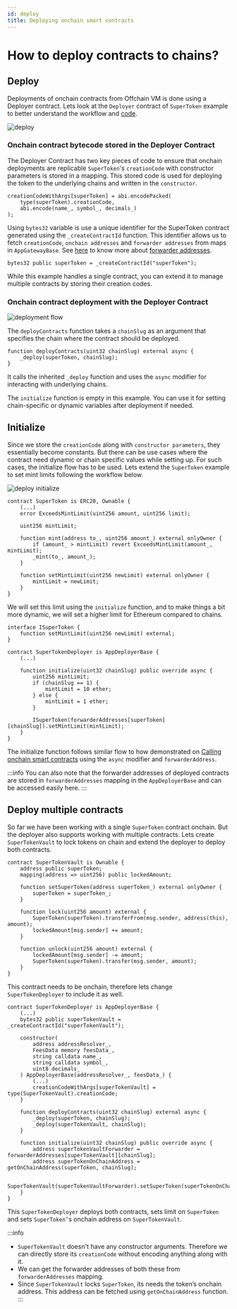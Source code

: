 ```yaml
---
id: deploy
title: Deploying onchain smart contracts
---
```


# How to deploy contracts to chains?

## Deploy

Deployments of onchain contracts from Offchain VM is done using a Deployer contract. Lets look at the `Deployer` contract of `SuperToken` example to better understand the workflow and [code](https://github.com/SocketDotTech/socket-protocol/blob/example-tests/contracts/apps/super-token/SuperTokenDeployer.sol).
<!-- TODO: Update filepath once contracts are merged to master branch -->

<div style={{ display: 'flex', justifyContent: 'center' }}>
    <img src="/img/deploy_sequence.svg" alt="deploy" style={{ width: '80%' }} />
</div>

### Onchain contract bytecode stored in the Deployer Contract
The Deployer Contract has two key pieces of code to ensure that onchain deployments are replicable `SuperToken`'s `creationCode` with constructor parameters is stored in a mapping. This stored code is used for deploying the token to the underlying chains and written in the `constructor`.
```solidity
creationCodeWithArgs[superToken] = abi.encodePacked(
    type(superToken).creationCode,
    abi.encode(name_, symbol_, decimals_)
);
```

Using  `bytes32` variable is use a unique identifier for the SuperToken contract generated using the `_createContractId` function. This identifier allows us to fetch `creationCode`, `onchain addresses` and `forwarder addresses` from maps in `AppGatewayBase`. See [here](/forwarder-addresses) to know more about [forwarder addresses](/forwarder-addresses).
```solidity
bytes32 public superToken = _createContractId("superToken");
```

While this example handles a single contract, you can extend it to manage multiple contracts by storing their creation codes.

### Onchain contract deployment with the Deployer Contract
<div style={{ display: 'flex', justifyContent: 'center' }}>
    <img src="/img/deployment_flow.svg" alt="deployment flow" style={{ width: '100%' }} />
</div>

The `deployContracts` function takes a `chainSlug` as an argument that specifies the chain where the contract should be deployed.
```solidity
function deployContracts(uint32 chainSlug) external async {
    _deploy(superToken, chainSlug);
}
```
It calls the inherited `_deploy` function and uses the `async` modifier for interacting with underlying chains.

The `initialize` function is empty in this example. You can use it for setting chain-specific or dynamic variables after deployment if needed.

## Initialize

Since we store the `creationCode` along with `constructor parameters`, they essentially become constants. But there can be use cases where the contract need dynamic or chain specific values while setting up. For such cases, the initialize flow has to be used. Lets extend the `SuperToken` example to set mint limits following the workflow below.

<div style={{ display: 'flex', justifyContent: 'center' }}>
    <img src="/img/deploy_initialize.svg" alt="deploy initialize" style={{ width: '80%' }} />
</div>

```solidity
contract SuperToken is ERC20, Ownable {
    (...)
    error ExceedsMintLimit(uint256 amount, uint256 limit);

    uint256 mintLimit;

    function mint(address to_, uint256 amount_) external onlyOwner {
        if (amount_ > mintLimit) revert ExceedsMintLimit(amount_, mintLimit);
        _mint(to_, amount_);
    }

    function setMintLimit(uint256 newLimit) external onlyOwner {
        mintLimit = newLimit;
    }
}
```

We will set this limit using the `initialize` function, and to make things a bit more dynamic, we will set a higher limit for Ethereum compared to chains.

```solidity
interface ISuperToken {
    function setMintLimit(uint256 newLimit) external;
}

contract SuperTokenDeployer is AppDeployerBase {
    (...)

    function initialize(uint32 chainSlug) public override async {
        uint256 mintLimit;
        if (chainSlug == 1) {
            mintLimit = 10 ether;
        } else {
            mintLimit = 1 ether;
        }

        ISuperToken(forwarderAddresses[superToken][chainSlug]).setMintLimit(mintLimit);
    }
}
```

The initialize function follows similar flow to how demonstrated on [Calling onchain smart contracts](/call-contracts) using the `async` modifier and `forwarderAddress`.

:::info
You can also note that the forwarder addresses of deployed contracts are stored in `forwarderAddresses` mapping in the `AppDeployerBase` and can be accessed easily here.
:::

## Deploy multiple contracts

So far we have been working with a single `SuperToken` contract onchain. But the deployer also supports working with multiple contracts. Lets create `SuperTokenVault` to lock tokens on chain and extend the deployer to deploy both contracts.

```solidity
contract SuperTokenVault is Ownable {
    address public superToken;
    mapping(address => uint256) public lockedAmount;

    function setSuperToken(address superToken_) external onlyOwner {
        superToken = superToken_;
    }

    function lock(uint256 amount) external {
        SuperToken(superToken).transferFrom(msg.sender, address(this), amount);
        lockedAmount[msg.sender] += amount;
    }

    function unlock(uint256 amount) external {
        lockedAmount[msg.sender] -= amount;
        SuperToken(superToken).transfer(msg.sender, amount);
    }
}
```

This contract needs to be onchain, therefore lets change `SuperTokenDeployer` to include it as well.

```solidity
contract SuperTokenDeployer is AppDeployerBase {
    (...)
    bytes32 public superTokenVault = _createContractId("superTokenVault");

    constructor(
        address addressResolver_,
        FeesData memory feesData_,
        string calldata name_,
        string calldata symbol_,
        uint8 decimals_
    ) AppDeployerBase(addressResolver_, feesData_) {
        (...)
        creationCodeWithArgs[superTokenVault] = type(SuperTokenVault).creationCode;
    }

    function deployContracts(uint32 chainSlug) external async {
        _deploy(superToken, chainSlug);
        _deploy(superTokenVault, chainSlug);
    }

    function initialize(uint32 chainSlug) public override async {
        address superTokenVaultForwarder = forwarderAddresses[superTokenVault][chainSlug];
        address superTokenOnChainAddress = getOnChainAddress(superToken, chainSlug);

        SuperTokenVault(superTokenVaultForwarder).setSuperToken(superTokenOnChainAddress);
    }
}
```

This `SuperTokenDeployer` deploys both contracts, sets limit on `SuperToken` and sets `SuperToken’`s onchain address on `SuperTokenVault`.

:::info
- `SuperTokenVault` doesn't have any constructor arguments. Therefore we can directly store its `creationCode` without encoding anything along with it.
- We can get the forwarder addresses of both these from `forwarderAddresses` mapping.
- Since `SuperTokenVault` locks `SuperToken`, its needs the token’s onchain address. This address can be fetched using `getOnChainAddress` function.
:::
